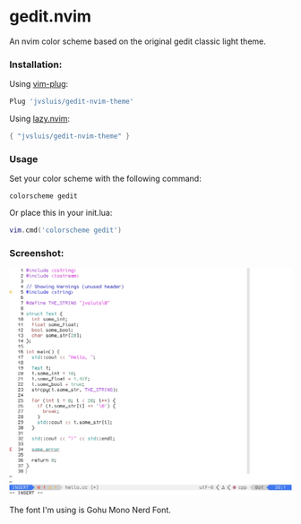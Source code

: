 # gedit.nvim
An nvim color scheme based on the original gedit classic light theme.

### Installation:

Using [vim-plug](https://github.com/junegunn/vim-plug):
```lua
Plug 'jvsluis/gedit-nvim-theme'
```

Using [lazy.nvim](https://github.com/folke/lazy.nvim):
```lua
{ "jvsluis/gedit-nvim-theme" }
```

### Usage
Set your color scheme with the following command:
```vim
colorscheme gedit
```

Or place this in your init.lua:
```lua
vim.cmd('colorscheme gedit')
```

### Screenshot:
![A screenshot of the gedit-nvim-theme](screenshot.jpg)

The font I'm using is Gohu Mono Nerd Font.


